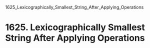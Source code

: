1625_Lexicographically_Smallest_String_After_Applying_Operations
# 1625. Lexicographically Smallest String After Applying Operations

